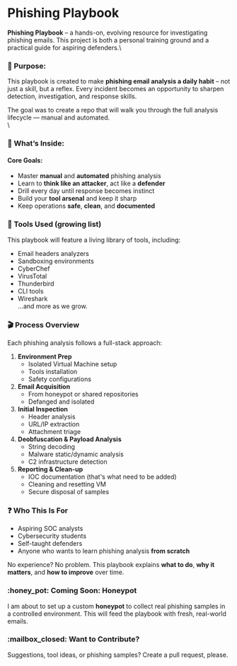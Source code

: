 # Phishing Playbook

**Phishing Playbook** – a hands-on, evolving resource for investigating phishing emails. This project is both a personal training ground and a practical guide for aspiring defenders.\


### :pushpin: Purpose:&#x20;

This playbook is created to make **phishing email analysis a daily habit** – not just a skill, but a reflex. Every incident becomes an opportunity to sharpen detection, investigation, and response skills.

The goal was to create a repo that will walk you through the full analysis lifecycle — manual and automated.\
\


### :tophat: What’s Inside:&#x20;

#### Core Goals:

* Master **manual** and **automated** phishing analysis
* Learn to **think like an attacker**, act like a **defender**
* Drill every day until response becomes instinct
* Build your **tool arsenal** and keep it sharp
* Keep operations **safe**, **clean**, and **documented**



### :toolbox: Tools Used (growing list)

This playbook will feature a living library of tools, including:

* Email headers analyzers
* Sandboxing environments
* CyberChef
* VirusTotal
* Thunderbird
* CLI tools
* Wireshark\
  ...and more as we grow.



### :clapper: Process Overview

Each phishing analysis follows a full-stack approach:

1. **Environment Prep**
   * Isolated Virtual Machine setup
   * Tools installation
   * Safety configurations
2. **Email Acquisition**
   * From honeypot or shared repositories
   * Defanged and isolated
3. **Initial Inspection**
   * Header analysis
   * URL/IP extraction
   * Attachment triage
4. **Deobfuscation & Payload Analysis**
   * String decoding
   * Malware static/dynamic analysis
   * C2 infrastructure detection
5. **Reporting & Clean-up**
   * IOC documentation (that's what need to be added)
   * Cleaning and resetting VM
   * Secure disposal of samples



### :question: Who This Is For

* Aspiring SOC analysts
* Cybersecurity students
* Self-taught defenders
* Anyone who wants to learn phishing analysis **from scratch**

No experience? No problem. This playbook explains **what to do**, **why it matters**, and **how to improve** over time.



### :honey\_pot: Coming Soon: Honeypot

I am about to set up a custom **honeypot** to collect real phishing samples in a controlled environment. This will feed the playbook with fresh, real-world emails.



### :mailbox\_closed: Want to Contribute?

Suggestions, tool ideas, or phishing samples? Create a pull request, please.
